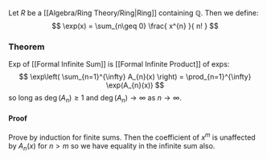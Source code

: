 Let $R$ be a [[Algebra/Ring Theory/Ring|Ring]] containing $\mathbb{Q}$.
Then we define:
$$
\exp(x) = \sum_{n\geq 0} \frac{ x^{n} }{ n! }
$$
### Theorem
Exp of [[Formal Infinite Sum]] is [[Formal Infinite Product]] of exps:
$$
\exp\left( \sum_{n=1}^{\infty} A_{n}(x) \right) = \prod_{n=1}^{\infty} \exp(A_{n}(x))
$$
so long as $\deg(A_{n})\geq 1$ and $\deg(A_{n})\to \infty$ as $n\to \infty$.
#### Proof
Prove by induction for finite sums. 
Then the coefficient of $x^{m}$ is unaffected by $A_{n}(x)$ for $n>m$
so we have equality in the infinite sum also.
